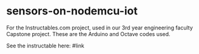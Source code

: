 # sensors-on-nodemcu-iot
For the Instructables.com project, used in our 3rd year engineering faculty Capstone project. These are the Arduino and Octave codes used.

See the instructable here:
#link


